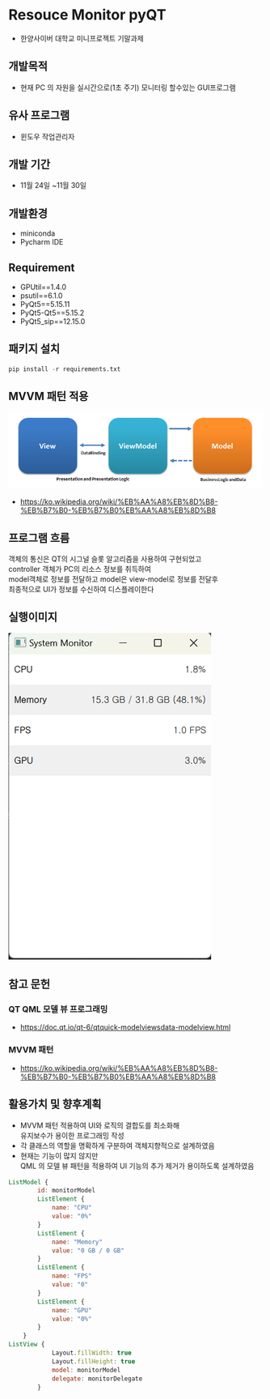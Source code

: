 # Resouce Monitor pyQT
- 한양사이버 대학교 미니프로젝트 기말과제

## 개발목적
- 현재 PC 의 자원을 실시간으로(1초 주기) 모니터링 할수있는 GUI프로그램
  
## 유사 프로그램
- 윈도우 작업관리자

## 개발 기간
- 11월 24일 ~11월 30일

## 개발환경
- miniconda
- Pycharm IDE

## Requirement
- GPUtil==1.4.0
- psutil==6.1.0
- PyQt5==5.15.11
- PyQt5-Qt5==5.15.2
- PyQt5_sip==12.15.0
## 패키지 설치
```python
pip install -r requirements.txt
```
## MVVM 패턴 적용
![alt text](MVVMPattern.png)
- https://ko.wikipedia.org/wiki/%EB%AA%A8%EB%8D%B8-%EB%B7%B0-%EB%B7%B0%EB%AA%A8%EB%8D%B8

## 프로그램 흐름
객체의 통신은 QT의 시그널 슬롯 알고리즘을 사용하여 구현되었고  
controller 객체가 PC의 리소스 정보를 취득하여  
model객체로 정보를 전달하고 model은 view-model로 정보를 전달후  
최종적으로 UI가 정보를 수신하여 디스플레이한다  
## 실행이미지
![alt text](image.png)

## 참고 문헌
### QT QML 모델 뷰 프로그래밍
- https://doc.qt.io/qt-6/qtquick-modelviewsdata-modelview.html
### MVVM 패턴
- https://ko.wikipedia.org/wiki/%EB%AA%A8%EB%8D%B8-%EB%B7%B0-%EB%B7%B0%EB%AA%A8%EB%8D%B8

## 활용가치 및 향후계획
- MVVM 패턴 적용하여 UI와 로직의 결합도를 최소화해   
  유지보수가 용이한 프로그래밍 작성
- 각 클래스의 역할을 명확하게 구분하여 객체지향적으로 설계하였음
- 현재는 기능이 많지 않지만  
QML 의 모델 뷰 패턴을 적용하여 UI 기능의 추가 제거가 용이하도록 설계하였음
``` qml
ListModel {
        id: monitorModel
        ListElement {
            name: "CPU"
            value: "0%"
        }
        ListElement {
            name: "Memory"
            value: "0 GB / 0 GB"
        }
        ListElement {
            name: "FPS"
            value: "0"
        }
        ListElement {
            name: "GPU"
            value: "0%"
        }
    }
ListView {
            Layout.fillWidth: true
            Layout.fillHeight: true
            model: monitorModel
            delegate: monitorDelegate
        }
```
